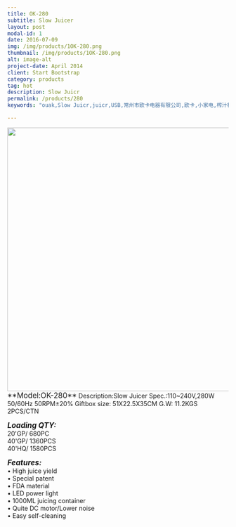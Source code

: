 ```yaml
---
title: OK-280
subtitle: Slow Juicer
layout: post
modal-id: 1
date: 2016-07-09
img: /img/products/1OK-280.png
thumbnail: /img/products/1OK-280.png
alt: image-alt
project-date: April 2014
client: Start Bootstrap
category: products
tag: hot
description: Slow Juicr
permalink: /products/280
keywords: "ouak,Slow Juicr,juicr,USB,常州市欧卡电器有限公司,欧卡,小家电,榨汁机,慢磨机,原汁机"

---
```

<div>
<img src="/img/products/1OK-280.png"  class="img-responsive img-centered" style=" height:600px"/>
</div>      
<big>**Model:OK-280**</big>   
  Description:Slow Juicer   
 Spec.:110~240V,280W 50/60Hz  50RPM±20%     
 Giftbox size: 51X22.5X35CM        
 G.W: 11.2KGS   2PCS/CTN         

<big>**_Loading QTY:_**</big>     
 20'GP/  680PC     
      40'GP/  1360PCS   
      40'HQ/  1580PCS   

<big>**_Features:_**</big>                                                 
• High juice yield  
• Special patent      
• FDA material   
• LED power light  
• 1000ML juicing container  
• Quite DC motor/Lower noise  
• Easy self-cleaning    
